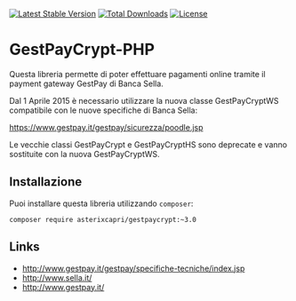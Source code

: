 [![Latest Stable Version](https://poser.pugx.org/asterixcapri/gestpaycrypt/v/stable.svg)](https://packagist.org/packages/asterixcapri/gestpaycrypt) [![Total Downloads](https://poser.pugx.org/asterixcapri/gestpaycrypt/downloads.svg)](https://packagist.org/packages/asterixcapri/gestpaycrypt) [![License](https://poser.pugx.org/asterixcapri/gestpaycrypt/license.svg)](https://packagist.org/packages/asterixcapri/gestpaycrypt)

GestPayCrypt-PHP
================

Questa libreria permette di poter effettuare pagamenti online tramite il
payment gateway GestPay di Banca Sella.

Dal 1 Aprile 2015 è necessario utilizzare la nuova classe GestPayCryptWS
compatibile con le nuove specifiche di Banca Sella:

https://www.gestpay.it/gestpay/sicurezza/poodle.jsp

Le vecchie classi GestPayCrypt e GestPayCryptHS sono deprecate e vanno
sostituite con la nuova GestPayCryptWS.


Installazione
-------------

Puoi installare questa libreria utilizzando `composer`:

```
composer require asterixcapri/gestpaycrypt:~3.0
```

Links
-----

- http://www.gestpay.it/gestpay/specifiche-tecniche/index.jsp
- http://www.sella.it/
- http://www.gestpay.it/
